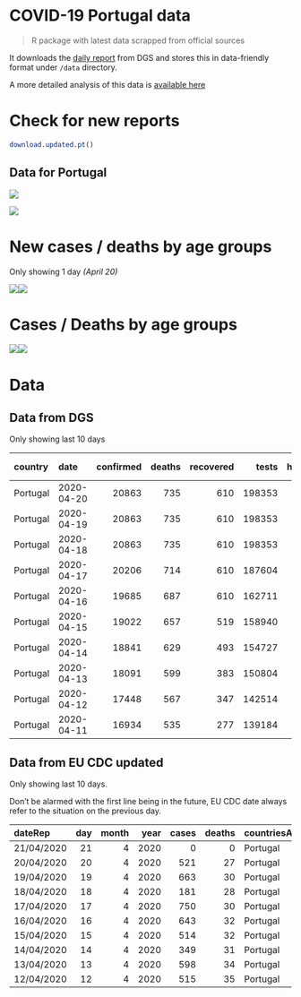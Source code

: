 COVID-19 Portugal data
================

> R package with latest data scrapped from official sources

It downloads the [daily
report](https://covid19.min-saude.pt/relatorio-de-situacao/) from DGS
and stores this in data-friendly format under `/data` directory.

A more detailed analysis of this data is [available
here](https://averissimo.github.io/covid19-analysis/portugal.html)

# Check for new reports

``` r
download.updated.pt()
```

## Data for Portugal

![](README_files/figure-gfm/unnamed-chunk-7-1.svg)<!-- -->

![](README_files/figure-gfm/unnamed-chunk-8-1.svg)<!-- -->

# New cases / deaths by age groups

Only showing 1 day *(April
20)*

![](README_files/figure-gfm/unnamed-chunk-9-1.svg)<!-- -->![](README_files/figure-gfm/unnamed-chunk-9-2.svg)<!-- -->

# Cases / Deaths by age groups

![](README_files/figure-gfm/unnamed-chunk-10-1.svg)<!-- -->![](README_files/figure-gfm/unnamed-chunk-10-2.svg)<!-- -->

# Data

## Data from DGS

Only showing last 10
days

| country  | date       | confirmed | deaths | recovered |  tests | hospitalized | in.icu | confirmed\_m\_00-09 | confirmed\_w\_00-09 | confirmed\_m\_10-19 | confirmed\_w\_10-19 | confirmed\_m\_20-29 | confirmed\_w\_20-29 | confirmed\_m\_30-39 | confirmed\_w\_30-39 | confirmed\_m\_40-49 | confirmed\_w\_40-49 | confirmed\_m\_50-59 | confirmed\_w\_50-59 | confirmed\_m\_60-69 | confirmed\_w\_60-69 | confirmed\_m\_70-79 | confirmed\_w\_70-79 | confirmed\_m\_80+ | confirmed\_w\_80+ | death\_m\_00-09 | death\_w\_00-09 | death\_m\_10-19 | death\_w\_10-19 | death\_m\_20-29 | death\_w\_20-29 | death\_m\_30-39 | death\_w\_30-39 | death\_m\_40-49 | death\_w\_40-49 | death\_m\_50-59 | death\_w\_50-59 | death\_m\_60-69 | death\_w\_60-69 | death\_m\_70-79 | death\_w\_70-79 | death\_m\_80+ | death\_w\_80+ |
| :------- | :--------- | --------: | -----: | --------: | -----: | -----------: | -----: | ------------------: | ------------------: | ------------------: | ------------------: | ------------------: | ------------------: | ------------------: | ------------------: | ------------------: | ------------------: | ------------------: | ------------------: | ------------------: | ------------------: | ------------------: | ------------------: | ----------------: | ----------------: | --------------: | --------------: | --------------: | --------------: | --------------: | --------------: | --------------: | --------------: | --------------: | --------------: | --------------: | --------------: | --------------: | --------------: | --------------: | --------------: | ------------: | ------------: |
| Portugal | 2020-04-20 |     20863 |    735 |       610 | 198353 |         1208 |    215 |                 170 |                 189 |                 262 |                 319 |                 933 |                1367 |                1237 |                1694 |                1417 |                2181 |                1391 |                2191 |                1171 |                1332 |                 905 |                 972 |              1041 |              2091 |               0 |               0 |               0 |               0 |               0 |               0 |               0 |               0 |               3 |               5 |              15 |               5 |              43 |              22 |              89 |              66 |           218 |           269 |
| Portugal | 2020-04-19 |     20863 |    735 |       610 | 198353 |         1208 |    215 |                 170 |                 189 |                 262 |                 319 |                 933 |                1367 |                1237 |                1694 |                1417 |                2181 |                1391 |                2191 |                1171 |                1332 |                 905 |                 972 |              1041 |              2091 |               0 |               0 |               0 |               0 |               0 |               0 |               0 |               0 |               3 |               5 |              15 |               5 |              43 |              22 |              89 |              66 |           218 |           269 |
| Portugal | 2020-04-18 |     20863 |    735 |       610 | 198353 |         1208 |    215 |                 170 |                 189 |                 262 |                 319 |                 933 |                1367 |                1237 |                1694 |                1417 |                2181 |                1391 |                2191 |                1171 |                1332 |                 905 |                 972 |              1041 |              2091 |               0 |               0 |               0 |               0 |               0 |               0 |               0 |               0 |               3 |               5 |              15 |               5 |              43 |              22 |              89 |              66 |           218 |           269 |
| Portugal | 2020-04-17 |     20206 |    714 |       610 | 187604 |         1243 |    224 |                 164 |                 181 |                 246 |                 290 |                 856 |                1293 |                1181 |                1650 |                1361 |                2112 |                1377 |                2133 |                1123 |                1321 |                 891 |                 935 |              1030 |              2062 |               0 |               0 |               0 |               0 |               0 |               0 |               0 |               0 |               3 |               5 |              15 |               5 |              43 |              22 |              88 |              63 |           209 |           261 |
| Portugal | 2020-04-16 |     19685 |    687 |       610 | 162711 |         1253 |    228 |                 157 |                 171 |                 231 |                 277 |                 828 |                1269 |                1150 |                1601 |                1332 |                2056 |                1349 |                2073 |                1107 |                1300 |                 876 |                 909 |              1000 |              1999 |               0 |               0 |               0 |               0 |               0 |               0 |               0 |               0 |               3 |               5 |              14 |               5 |              43 |              21 |              87 |              58 |           201 |           250 |
| Portugal | 2020-04-15 |     19022 |    657 |       519 | 158940 |         1284 |    222 |                 157 |                 165 |                 226 |                 261 |                 796 |                1217 |                1106 |                1543 |                1299 |                1997 |                1310 |                1996 |                1077 |                1264 |                 851 |                 880 |               960 |              1917 |               0 |               0 |               0 |               0 |               0 |               0 |               0 |               0 |               3 |               5 |              13 |               5 |              42 |              19 |              83 |              54 |           193 |           240 |
| Portugal | 2020-04-14 |     18841 |    629 |       493 | 154727 |         1302 |    229 |                 157 |                 164 |                 226 |                 259 |                 789 |                1205 |                1094 |                1530 |                1285 |                1982 |                1302 |                1977 |                1068 |                1251 |                 848 |                 867 |               950 |              1887 |               0 |               0 |               0 |               0 |               0 |               0 |               0 |               0 |               3 |               5 |              13 |               5 |              40 |              19 |              79 |              52 |           183 |           230 |
| Portugal | 2020-04-13 |     18091 |    599 |       383 | 150804 |         1200 |    208 |                 151 |                 153 |                 220 |                 250 |                 754 |                1144 |                1049 |                1457 |                1221 |                1903 |                1243 |                1890 |                1030 |                1212 |                 833 |                 840 |               920 |              1821 |               0 |               0 |               0 |               0 |               0 |               0 |               0 |               0 |               2 |               5 |              13 |               5 |              39 |              19 |              76 |              49 |           173 |           218 |
| Portugal | 2020-04-12 |     17448 |    567 |       347 | 142514 |         1227 |    218 |                 143 |                 147 |                 210 |                 241 |                 726 |                1094 |                1025 |                1397 |                1176 |                1829 |                1211 |                1817 |                 995 |                1173 |                 802 |                 824 |               884 |              1754 |               0 |               0 |               0 |               0 |               0 |               0 |               0 |               0 |               2 |               5 |              13 |               5 |              39 |              17 |              71 |              45 |           162 |           208 |
| Portugal | 2020-04-11 |     16934 |    535 |       277 | 139184 |         1187 |    188 |                 137 |                 147 |                 206 |                 229 |                 704 |                1059 |                1010 |                1362 |                1159 |                1773 |                1180 |                1762 |                 986 |                1120 |                 784 |                 781 |               859 |              1676 |               0 |               0 |               0 |               0 |               0 |               0 |               0 |               0 |               1 |               5 |              13 |               4 |              37 |              16 |              68 |              43 |           154 |           194 |

## Data from EU CDC updated

Only showing last 10 days.

Don’t be alarmed with the first line being in the future, EU CDC date
always refer to the situation on the previous
day.

| dateRep    | day | month | year | cases | deaths | countriesAndTerritories | geoId | countryterritoryCode | popData2018 | continentExp |
| :--------- | --: | ----: | ---: | ----: | -----: | :---------------------- | :---- | :------------------- | ----------: | :----------- |
| 21/04/2020 |  21 |     4 | 2020 |     0 |      0 | Portugal                | PT    | PRT                  |    10281762 | NA           |
| 20/04/2020 |  20 |     4 | 2020 |   521 |     27 | Portugal                | PT    | PRT                  |    10281762 | Europe       |
| 19/04/2020 |  19 |     4 | 2020 |   663 |     30 | Portugal                | PT    | PRT                  |    10281762 | Europe       |
| 18/04/2020 |  18 |     4 | 2020 |   181 |     28 | Portugal                | PT    | PRT                  |    10281762 | Europe       |
| 17/04/2020 |  17 |     4 | 2020 |   750 |     30 | Portugal                | PT    | PRT                  |    10281762 | Europe       |
| 16/04/2020 |  16 |     4 | 2020 |   643 |     32 | Portugal                | PT    | PRT                  |    10281762 | Europe       |
| 15/04/2020 |  15 |     4 | 2020 |   514 |     32 | Portugal                | PT    | PRT                  |    10281762 | Europe       |
| 14/04/2020 |  14 |     4 | 2020 |   349 |     31 | Portugal                | PT    | PRT                  |    10281762 | Europe       |
| 13/04/2020 |  13 |     4 | 2020 |   598 |     34 | Portugal                | PT    | PRT                  |    10281762 | Europe       |
| 12/04/2020 |  12 |     4 | 2020 |   515 |     35 | Portugal                | PT    | PRT                  |    10281762 | Europe       |
